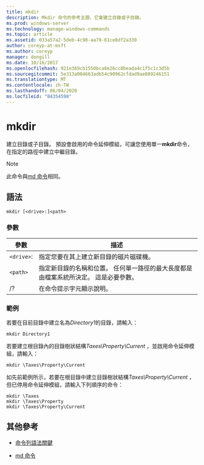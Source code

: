 ```yaml
---
title: mkdir
description: Mkdir 命令的參考主題，它會建立目錄或子目錄。
ms.prod: windows-server
ms.technology: manage-windows-commands
ms.topic: article
ms.assetid: 033a57a2-5deb-4c98-aa78-61ce8df2a330
author: coreyp-at-msft
ms.author: coreyp
manager: dongill
ms.date: 10/16/2017
ms.openlocfilehash: 921e369cb1550bca8e26cc0beada4c1f5c1c3d5b
ms.sourcegitcommit: 5e313a004663adb54c90962cfdad9ae889246151
ms.translationtype: MT
ms.contentlocale: zh-TW
ms.lasthandoff: 06/04/2020
ms.locfileid: "84354598"
---
```

# <a name="mkdir"></a>mkdir

建立目錄或子目錄。 預設會啟用的命令延伸模組，可讓您使用單一**mkdir**命令，在指定的路徑中建立中繼目錄。

> [!NOTE]
> 此命令與[md 命令](md.md)相同。

## <a name="syntax"></a>語法

```
mkdir [<drive>:]<path>
```

### <a name="parameters"></a>參數

| 參數 | 描述 |
| --------- | ----------- |
| `<drive>`: | 指定您要在其上建立新目錄的磁片磁碟機。 |
| `<path>` | 指定新目錄的名稱和位置。 任何單一路徑的最大長度都是由檔案系統所決定。 這是必要參數。 |
| /? | 在命令提示字元顯示說明。 |

### <a name="examples"></a>範例

若要在目前目錄中建立名為*Directory1*的目錄，請輸入：

```
mkdir Directory1
```

若要建立根目錄內的目錄樹狀結構*Taxes\Property\Current* ，並啟用命令延伸模組，請輸入：

```
mkdir \Taxes\Property\Current
```

如先前範例所示，若要在根目錄中建立目錄樹狀結構*Taxes\Property\Current* ，但已停用命令延伸模組，請輸入下列順序的命令：

```
mkdir \Taxes
mkdir \Taxes\Property
mkdir \Taxes\Property\Current
```

## <a name="additional-references"></a>其他參考

- [命令列語法關鍵](command-line-syntax-key.md)

- [md 命令](md.md)